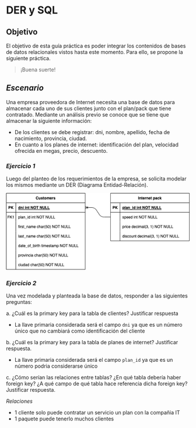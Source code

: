 
# DER y SQL

## Objetivo

El objetivo de esta guía práctica es poder integrar los contenidos de bases de datos relacionales vistos hasta este momento. Para ello, se propone la siguiente práctica.

> ¡Buena suerte!  


## *Escenario*

Una empresa proveedora de Internet necesita una base de datos para almacenar cada uno de sus clientes junto con el plan/pack que tiene contratado.
Mediante un análisis previo se conoce que se tiene que almacenar la siguiente información:
* De los clientes se debe registrar: dni, nombre, apellido, fecha de nacimiento, provincia, ciudad.
* En cuanto a los planes de internet: identificación del plan, velocidad ofrecida en megas, precio, descuento.

### *Ejercicio 1*

Luego del planteo de los requerimientos de la empresa, se solicita modelar los mismos mediante un DER (Diagrama Entidad-Relación).

![diagram](./images/customer_plan.png "DER diagram")

### *Ejercicio 2*

Una vez modelada y planteada la base de datos, responder a las siguientes preguntas:

a. ¿Cuál es la primary key para la tabla de clientes? Justificar respuesta

* La llave primaria considerada será el campo `dni` ya que es un número único que no cambiará como identificación del cliente

b. ¿Cuál es la primary key para la tabla de planes de internet? Justificar respuesta.

* La llave primaria considerada será el campo `plan_id` ya que es un número podria considerarse único 

c. ¿Cómo serían las relaciones entre tablas? ¿En qué tabla debería haber foreign key? ¿A qué campo de qué tabla hace referencia dicha foreign key? Justificar respuesta.

*_Relaciones_*

* 1 cliente solo puede contratar un servicio un plan con la compañia IT
* 1 paquete puede tenerlo muchos clientes
        




